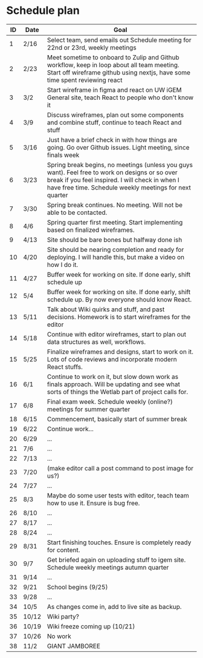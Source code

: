 # Schedule plan

| ID  | Date  | Goal                                                                                                                                                                                                          |
| --- | ----- | ------------------------------------------------------------------------------------------------------------------------------------------------------------------------------------------------------------- |
| 1   | 2/16  | Select team, send emails out Schedule meeting for 22nd or 23rd, weekly meetings                                                                                                                               |
| 2   | 2/23  | Meet sometime to onboard to Zulip and Github workflow, keep in loop about all team meeting. Start off wireframe github using nextjs, have some time spent reviewing react                                     |
| 3   | 3/2   | Start wireframe in figma and react on UW iGEM General site, teach React to people who don't know it                                                                                                           |
| 4   | 3/9   | Discuss wireframes, plan out some components and combine stuff, continue to teach React and stuff                                                                                                             |
| 5   | 3/16  | Just have a brief check in with how things are going. Go over Github issues. Light meeting, since finals week                                                                                                 |
| 6   | 3/23  | Spring break begins, no meetings (unless you guys want). Feel free to work on designs or so over break if you feel inspired. I will check in when I have free time. Schedule weekly meetings for next quarter |
| 7   | 3/30  | Spring break continues. No meeting. Will not be able to be contacted.                                                                                                                                         |
| 8   | 4/6   | Spring quarter first meeting. Start implementing based on finalized wireframes.                                                                                                                               |
| 9   | 4/13  | Site should be bare bones but halfway done ish                                                                                                                                                                |
| 10  | 4/20  | Site should be nearing completion and ready for deploying. I will handle this, but make a video on how I do it.                                                                                               |
| 11  | 4/27  | Buffer week for working on site. If done early, shift schedule up                                                                                                                                             |
| 12  | 5/4   | Buffer week for working on site. If done early, shift schedule up. By now everyone should know React.                                                                                                         |
| 13  | 5/11  | Talk about Wiki quirks and stuff, and past decisions. Homework is to start wireframes for the editor                                                                                                          |
| 14  | 5/18  | Continue with editor wireframes, start to plan out data structures as well, workflows.                                                                                                                        |
| 15  | 5/25  | Finalize wireframes and designs, start to work on it. Lots of code reviews and incorporate modern React stuffs.                                                                                               |
| 16  | 6/1   | Continue to work on it, but slow down work as finals approach. Will be updating and see what sorts of things the Wetlab part of project calls for.                                                            |
| 17  | 6/8   | Final exam week. Schedule weekly (online?) meetings for summer quarter                                                                                                                                        |
| 18  | 6/15  | Commencement, basically start of summer break                                                                                                                                                                 |
| 19  | 6/22  | Continue work...                                                                                                                                                                                              |
| 20  | 6/29  | ...                                                                                                                                                                                                           |
| 21  | 7/6   | ...                                                                                                                                                                                                           |
| 22  | 7/13  | ...                                                                                                                                                                                                           |
| 23  | 7/20  | (make editor call a post command to post image for us?)                                                                                                                                                       |
| 24  | 7/27  | ...                                                                                                                                                                                                           |
| 25  | 8/3   | Maybe do some user tests with editor, teach team how to use it. Ensure is bug free.                                                                                                                           |
| 26  | 8/10  | ...                                                                                                                                                                                                           |
| 27  | 8/17  | ...                                                                                                                                                                                                           |
| 28  | 8/24  | ...                                                                                                                                                                                                           |
| 29  | 8/31  | Start finishing touches. Ensure is completely ready for content.                                                                                                                                              |
| 30  | 9/7   | Get briefed again on uploading stuff to igem site. Schedule weekly meetings autumn quarter                                                                                                                    |
| 31  | 9/14  | ...                                                                                                                                                                                                           |
| 32  | 9/21  | School begins (9/25)                                                                                                                                                                                          |
| 33  | 9/28  | ...                                                                                                                                                                                                           |
| 34  | 10/5  | As changes come in, add to live site as backup.                                                                                                                                                               |
| 35  | 10/12 | Wiki party?                                                                                                                                                                                                   |
| 36  | 10/19 | Wiki freeze coming up (10/21)                                                                                                                                                                                 |
| 37  | 10/26 | No work                                                                                                                                                                                                       |
| 38  | 11/2  | GIANT JAMBOREE                                                                                                                                                                                                | **** |